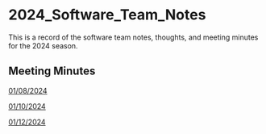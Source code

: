 # 2024_Software_Team_Notes
This is a record of the software team notes, thoughts, and meeting minutes for the 2024 season.

## Meeting Minutes
[01/08/2024](minutes/2024_01_08.md)

[01/10/2024](minutes/2024_01_10.md)

[01/12/2024](minutes/2024_01_12.md)